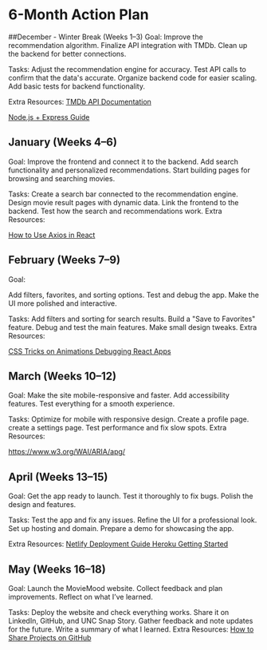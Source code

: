 # 6-Month Action Plan
##December - Winter Break (Weeks 1–3)
Goal:
Improve the recommendation algorithm.
Finalize API integration with TMDb.
Clean up the backend for better connections.

Tasks:
Adjust the recommendation engine for accuracy.
Test API calls to confirm that the data's accurate.
Organize backend code for easier scaling.
Add basic tests for backend functionality.

Extra Resources:
[TMDb API Documentation
](https://developer.themoviedb.org/reference/intro/getting-started)

[Node.js + Express Guide
](https://expressjs.com/2x/guide.html)

## January (Weeks 4–6)
Goal:
Improve the frontend and connect it to the backend.
Add search functionality and personalized recommendations.
Start building pages for browsing and searching movies.

Tasks:
Create a search bar connected to the recommendation engine.
Design movie result pages with dynamic data.
Link the frontend to the backend.
Test how the search and recommendations work.
Extra Resources:

[How to Use Axios in React
](https://www.digitalocean.com/community/tutorials/react-axios-react)

## February (Weeks 7–9)
Goal:

Add filters, favorites, and sorting options.
Test and debug the app.
Make the UI more polished and interactive.

Tasks:
Add filters and sorting for search results.
Build a "Save to Favorites" feature.
Debug and test the main features.
Make small design tweaks.
Extra Resources:

[CSS Tricks on Animations
](https://css-tricks.com/almanac/properties/a/animation/)
[Debugging React Apps
](https://dev.to/colocodes/how-to-debug-a-react-app-51l4)

## March (Weeks 10–12)
Goal:
Make the site mobile-responsive and faster.
Add accessibility features.
Test everything for a smooth experience.

Tasks:
Optimize for mobile with responsive design.
Create a profile page.
create a settings page.
Test performance and fix slow spots.
Extra Resources:

https://www.w3.org/WAI/ARIA/apg/

## April (Weeks 13–15)
Goal:
Get the app ready to launch.
Test it thoroughly to fix bugs.
Polish the design and features.

Tasks:
Test the app and fix any issues.
Refine the UI for a professional look.
Set up hosting and domain.
Prepare a demo for showcasing the app.

Extra Resources:
[Netlify Deployment Guide
](https://www.netlify.com/blog/2016/09/29/a-step-by-step-guide-deploying-on-netlify/)
[Heroku Getting Started
](https://www.google.com/search?q=heroku+getting+started&oq=Heroku+Getting+Started&gs_lcrp=EgZjaHJvbWUqBwgAEAAYgAQyBwgAEAAYgAQyCAgBEAAYFhgeMggIAhAAGBYYHjIICAMQABgWGB4yCAgEEAAYFhgeMggIBRAAGBYYHjIICAYQABgWGB4yDQgHEAAYhgMYgAQYigXSAQcxODJqMGo0qAIAsAIA&sourceid=chrome&ie=UTF-8)

## May (Weeks 16–18)
Goal:
Launch the MovieMood website.
Collect feedback and plan improvements.
Reflect on what I’ve learned.

Tasks:
Deploy the website and check everything works.
Share it on LinkedIn, GitHub, and UNC Snap Story.
Gather feedback and note updates for the future.
Write a summary of what I learned.
Extra Resources:
[How to Share Projects on GitHub
](https://docs.github.com/en/account-and-profile/setting-up-and-managing-your-personal-account-on-github/managing-access-to-your-personal-repositories/inviting-collaborators-to-a-personal-repository)
